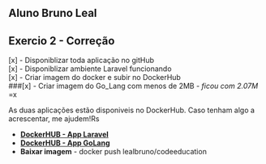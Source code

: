 ## Aluno Bruno Leal

## Exercio 2 - Correção

[x] - Disponiblizar toda aplicação no gitHub  
[x] - Disponiblizar ambiente Laravel funcionando  
[x] - Criar imagem do docker e subir no DockerHub  
###[x] - Criar imagem do Go_Lang com menos de 2MB - *ficou com 2.07M* =x  

As duas aplicações estão disponiveis no DockerHub.
Caso tenham algo a acrescentar, me ajudem!Rs

- **[DockerHUB - App Laravel](https://hub.docker.com/repository/docker/lealbruno/micro-laravel)**
- **[DockerHUB - App GoLang](https://hub.docker.com/repository/docker/lealbruno/codeeducation)**  
- **Baixar imagem** - docker push lealbruno/codeeducation